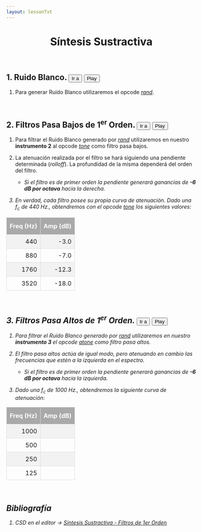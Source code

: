 ```yaml
---
layout: lessonTxt
---
```


# <center> Síntesis Sustractiva </center>

<br>

<script> 
function jumpToLine(init, end) { 
 editor.setSelection({line: init, ch:0}, {line: end});
 editor.scrollIntoView({line: init-2, ch:0});
}

 
function play(i) {
    var csd = ""
    if (i == 1)
      csd = "<CsScore>\na 0 0 11\n i 1 11 3 -12\ne";
    else if (i == 2)
      csd = "<CsScore>\na 0 0 11\n i 2 11 3 -12\ne";
    else if (i == 3)
      csd = "<CsScore>\na 0 0 11\n i 3 11 3 -12\ne";
    
    var txt = editor.getValue();
    txt = txt.replace(/<CsScore>/, csd);

     csound.stop();
     csound.Csound.setOption("-r" + window.parent.csound.Csound.getaudioContext().sampleRate);
     csound.CompileCsdText(txt);
 	 csound.Play();
}

</script>

## 1. Ruido Blanco.  <button onclick="jumpToLine(5,16)">Ir a</button> <button onclick="play(1)">Play</button>

1. Para generar Ruido Blanco utilizaremos el opcode <a href="http://www.csounds.com/manual/html/rand.html"><i>rand</i></a>.

<br>

## 2. Filtros Pasa Bajos de 1<sup>er</sup> Orden.  <button onclick="jumpToLine(19,36)">Ir a</button> <button onclick="play(2)">Play</button>

1. Para filtrar el Ruido Blanco generado por <a href="http://www.csounds.com/manual/html/rand.html"><i>rand</i></a> utilizaremos en nuestro <b>instrumento 2</b> al opcode <a href="http://www.csounds.com/manual/html/tone.html"><i>tone</i></a> como filtro pasa bajos. 

2. La atenuación realizada por el filtro se hará siguiendo una pendiente determinada (<i>rolloff</i>). La profundidad de la misma dependerá del orden del filtro.
      
      - <i>Si el filtro es de primer orden la pendiente generará ganancias de <b>-6 dB por octava</b><i> hacia la derecha. 


3. En verdad, cada filtro posee su propia curva de atenuación. Dado una <i>f</i><sub>c</sub> de 440 Hz., obtendremos con el opcode <a href="http://www.csounds.com/manual/html/tone.html"><i>tone</i></a> los siguientes valores:


<style>
#atenuacion {
    border-collapse: collapse;
    margin-left: auto;
    margin-right: auto;
}

#atenuacion td, #atenuacion th {
    border: 1px solid #ddd;
    padding: 8px;
    text-align: right;

}

#atenuacion tr:nth-child(even){background-color: #f2f2f2;}

#atenuacion tr:hover {background-color: #ddd;}

#atenuacion th {
    padding-top: 12px;
    padding-bottom: 12px;
    text-align: center;
    background-color: #A9A9A9;
    color: white;
}
</style>

<table id="atenuacion">
  <tr>
    <th>Freq (Hz)</th>
    <th>Amp (dB)</th>
  </tr>
  <tr>
    <td>440</td>
    <td>-3.0</td>
  </tr>
    <tr>
    <td>880</td>
    <td>-7.0</td>
  </tr>
  <tr>
    <td>1760</td>
    <td>-12.3</td>
  </tr>
  <tr>
    <td>3520</td>
    <td>-18.0</td>
  </tr>

</table>



<br>

## 3. Filtros Pasa Altos de 1<sup>er</sup> Orden. <button onclick="jumpToLine(39,57)">Ir a</button> <button onclick="play(3)">Play</button>

1. Para filtrar el Ruido Blanco generado por <a href="http://www.csounds.com/manual/html/rand.html"><i>rand</i></a> utilizaremos en nuestro <b>instrumento 3</b> el opcode <a href="http://www.csounds.com/manual/html/atone.html"><i>atone</i></a> como filtro pasa altos. 

2. El filtro pasa altos actúa de igual modo, pero atenuando en cambio las frecuencias que estén a la izquierda en el espectro.


      - <i>Si el filtro es de primer orden la pendiente generará ganancias de <b>-6 dB por octava</b><i> hacia la izquierda. 


3. Dado una <i>f</i><sub>c</sub> de 1000 Hz., obtendremos la siguiente curva de atenuación:

<table id="atenuacion">
  <tr>
    <th>Freq (Hz)</th>
    <th>Amp (dB)</th>
  </tr>
  <tr>
    <td>1000</td>
    <td></td>
  </tr>
    <tr>
    <td>500</td>
    <td></td>
  </tr>
  <tr>
    <td>250</td>
    <td></td>
  </tr>
  <tr>
    <td>125</td>
    <td></td>
  </tr>
</table>

<br>

## Bibliografía

1. CSD en el editor -> <a href="{{site.baseurl}}/lessons/sintesis_aditiva/side_projects/sintesis_sustractiva/Capitulo1/sustractiva_1.2/sustractiva_1.2.csd">Síntesis Sustractiva - Filtros de 1er Orden</a>

<br>
